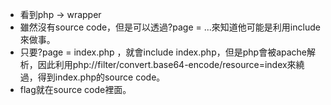 * 看到php -> wrapper
* 雖然沒有source code，但是可以透過?page = ...來知道他可能是利用include來做事。
* 只要?page = index.php ，就會include index.php，但是php會被apache解析，因此利用php://filter/convert.base64-encode/resource=index來繞過，得到index.php的source code。
* flag就在source code裡面。
